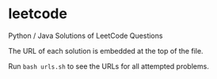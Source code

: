# leetcode

Python / Java Solutions of LeetCode Questions

The URL of each solution is embedded at the top of the file.

Run `bash urls.sh` to see the URLs for all attempted problems.
